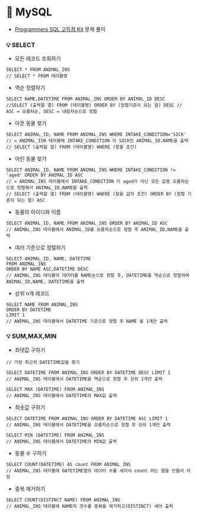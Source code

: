 # :runner: MySQL
- [Programmers SQL 고득점 Kit](https://programmers.co.kr/learn/challenges) 문제 풀이  

### :bulb: SELECT
- 모든 레코드 조회하기  
```mysql
SELECT * FROM ANIMAL_INS
// SELECT * FROM 테이블명
```
- 역순 정렬하기  
```mysql
SELECT NAME,DATETIME FROM ANIMAL_INS ORDER BY ANIMAL_ID DESC
//SELECT (출력할 열) FROM (테이블명) ORDER BY (정렬기준이 되는 열) DESC // ASC = 오름차순, DESC = 내림차순으로 정렬
```

- 아픈 동물 찾기 
```MYSQL
SELECT ANIMAL_ID, NAME FROM ANIMAL_INS WHERE INTAKE_CONDITION='SICK'
// = ANIMAL_ISN 테이블에 INTAKE_CONDITION 이 SICK인 ANIMAL_ID,NAME을 출력
// SELECT (출력할 열) FROM (테이블명) WHERE (찾을 조건)
```

- 어린 동물 찾기
```MYSQL
SELECT ANIMAL_ID, NAME FROM ANIMAL_INS WHERE INTAKE_CONDITION != 'aged' ORDER BY ANIMAL_ID ASC
// = ANIMAL_INS 테이블에서 INTAKE_CONDITION 이 aged가 아닌 모든 값중 오름차순으로 정렬해서 ANIMAL_ID,NAME을 출력
// SELECT (출력할 열) FROM (테이블명) WHERE (찾을 값의 조건) ORDER BY (정렬 기준이 되는 열) ASC 
```

- 동물의 아이디와 이름
```mysql
SELECT ANIMAL_ID, NAME FROM ANIMAL_INS ORDER BY ANIMAL_ID ASC
// ANIMAL_INS 테이블에서 ANIMAL_ID를 오름차순으로 정렬 후 ANIMAL_ID,NAME을 출력
```

- 여러 기준으로 정렬하기
```mysql
SELECT ANIMAL_ID, NAME, DATETIME 
FROM ANIMAL_INS 
ORDER BY NAME ASC,DATETIME DESC
// ANIMAL_INS 테이블의 데이터를 NAME순으로 정렬 후, DATETIME을 역순으로 정렬하여 ANIMAL_ID,NAME, DATETIME을 출력
```
- 상위 n개 레코드
```mysql
SELECT NAME FROM ANIMAL_INS
ORDER BY DATETIME
LIMIT 1
// ANIMAL_INS 테이블에서 DATETIME 기준으로 정렬 후 NAME 을 1개만 출력
```

### :bulb: SUM,MAX,MIN
 - 최댓값 구하기
```mysql
// 가장 최근의 DATETIME값을 찾기

SELECT DATETIME FROM ANIMAL_INS ORDER BY DATETIME DESC LIMIT 1
// ANIMAL_INS 테이블에서 DATETIME을 역순으로 정렬 후 상위 1개만 출력

SELECT MAX (DATETIME) FROM ANIMAL_INS
// ANIMAL_INS 테이블에서 DATETIME의 MAX값 출력
```

- 최솟값 구하기
```mysql
SELECT DATETIME FROM ANIMAL_INS ORDER BY DATETIME ASC LIMIT 1
// ANIMAL_INS 테이블에서 DATETIME을 오름차순으로 정렬 후 상위 1개만 출력

SELECT MIN (DATETIME) FROM ANIMAL_INS
// ANIMAL_INS 테이블에서 DATETIME의 MIN값 출력
```

- 동물 수 구하기
```mysql
SELECT COUNT(DATETIME) AS count FROM ANIMAL_INS
// ANIMAL_INS 테이블에 DATETIME열의 데이터 수를 세어서 count 라는 열을 만들어 저장
```

- 중복 제거하기
```MYSQL
SELECT COUNT(DISTINCT NAME) FROM ANIMAL_INS
// ANIMAL_INS 테이블에 NAME의 갯수를 중복을 제거하고(DISTINCT) 세어 출력
```
